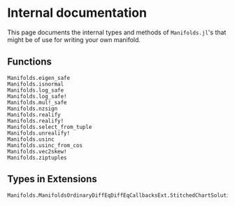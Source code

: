 # Internal documentation

This page documents the internal types and methods of `Manifolds.jl`'s that might be of use for writing your own manifold.

## Functions

```@docs
Manifolds.eigen_safe
Manifolds.isnormal
Manifolds.log_safe
Manifolds.log_safe!
Manifolds.mul!_safe
Manifolds.nzsign
Manifolds.realify
Manifolds.realify!
Manifolds.select_from_tuple
Manifolds.unrealify!
Manifolds.usinc
Manifolds.usinc_from_cos
Manifolds.vec2skew!
Manifolds.ziptuples
```

## Types in Extensions

```@docs
Manifolds.ManifoldsOrdinaryDiffEqDiffEqCallbacksExt.StitchedChartSolution
```